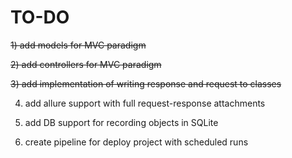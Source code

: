 # TO-DO 
~~1) add models for MVC paradigm~~ 

~~2) add controllers for MVC paradigm~~  

~~3) add implementation of writing response and request to classes~~

4) add allure support with full request-response attachments 

5) add DB support for recording objects in SQLite 

6) create pipeline for deploy project with scheduled runs